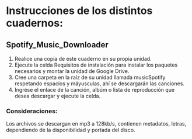 # Instrucciones de los distintos cuadernos:

## Spotify_Music_Downloader
1. Realice una copia de este cuaderno en su propia unidad.
2. Ejecute la celda Requisitos de instalación para instalar los paquetes necesarios y montar la unidad de Google Drive.
3. Cree una carpeta en la raíz de su unidad llamada musicSpotify respetando espacios y máyusculas, ahí se descargarán las canciones.
4. Ingrése el enlace de la canción, albúm o lista de reproducción que desea descargar y ejecute la celda.

### Consideraciones:
Los archivos se descargan en mp3 a 128kb/s, contienen metadatos, letras, dependiendo de la disponibilidad y portada del disco. 

